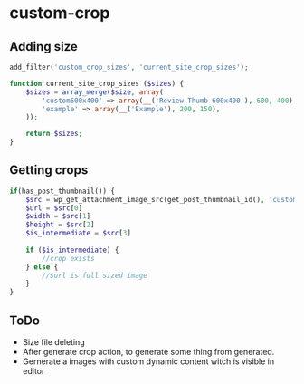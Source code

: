 # custom-crop

## Adding size

```php
add_filter('custom_crop_sizes', 'current_site_crop_sizes');

function current_site_crop_sizes ($sizes) {
    $sizes = array_merge($size, array(
        'custom600x400' => array(__('Review Thumb 600x400'), 600, 400),
        'example' => array(__('Example'), 200, 150),
    ));

    return $sizes;
}
```

## Getting crops

```php
if(has_post_thumbnail()) {
    $src = wp_get_attachment_image_src(get_post_thumbnail_id(), 'custom600x400');
    $url = $src[0]
    $width = $src[1]
    $height = $src[2]
    $is_intermediate = $src[3]
    
    if ($is_intermediate) {
        //crop exists
    } else {
        //$url is full sized image
    }
}
```
 
## ToDo

 * Size file deleting
 * After generate crop action, to generate some thing from generated.
 * Gernerate a images with custom dynamic content witch is visible in editor